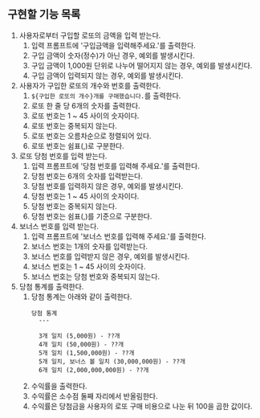 ## 구현할 기능 목록

1. 사용자로부터 구입할 로또의 금액을 입력 받는다.
   1. 입력 프롬프트에 '구입금액을 입력해주세요.'를 출력한다.
   2. 구입 금액이 숫자(정수)가 아닌 경우, 예외를 발생시킨다.
   3. 구입 금액이 1,000원 단위로 나누어 떨어지지 않는 경우, 예외를 발생시킨다.
   4. 구입 금액이 입력되지 않는 경우, 예외를 발생시킨다.
2. 사용자가 구입한 로또의 개수와 번호를 출력한다.
   1. `${구입한 로또의 개수}개를 구매했습니다.`를 출력한다.
   2. 로또 한 줄 당 6개의 숫자를 출력한다.
   3. 로또 번호는 1 ~ 45 사이의 숫자이다.
   4. 로또 번호는 중복되지 않는다.
   5. 로또 번호는 오름차순으로 정렬되어 있다.
   6. 로또 번호는 쉼표(,)로 구분한다.
3. 로또 당첨 번호를 입력 받는다.
   1. 입력 프롬프트에 '당첨 번호를 입력해 주세요.'를 출력한다.
   2. 당첨 번호는 6개의 숫자를 입력받는다.
   3. 당첨 번호를 입력하지 않은 경우, 예외를 발생시킨다.
   4. 당첨 번호는 1 ~ 45 사이의 숫자이다.
   5. 당첨 번호는 중복되지 않는다.
   6. 당첨 번호는 쉼표(,)를 기준으로 구분한다.
4. 보너스 번호를 입력 받는다.
   1. 입력 프롬프트에 '보너스 번호를 입력해 주세요.'를 출력한다.
   2. 보너스 번호는 1개의 숫자를 입력받는다.
   3. 보너스 번호를 입력받지 않은 경우, 예외를 발생시킨다.
   4. 보너스 번호는 1 ~ 45 사이의 숫자이다.
   5. 보너스 번호는 당첨 번호와 중복되지 않는다.
5. 당첨 통계를 출력한다.
   1. 당첨 통계는 아래와 같이 출력한다.
      ```
      당첨 통계
        ---

        3개 일치 (5,000원) - ??개
        4개 일치 (50,000원) - ??개
        5개 일치 (1,500,000원) - ??개
        5개 일치, 보너스 볼 일치 (30,000,000원) - ??개
        6개 일치 (2,000,000,000원) - ??개
      ```
    2. 수익률을 출력한다.
    3. 수익률은 소수점 둘째 자리에서 반올림한다.
    4. 수익률은 당첨금을 사용자의 로또 구매 비용으로 나눈 뒤 100을 곱한 값이다.
